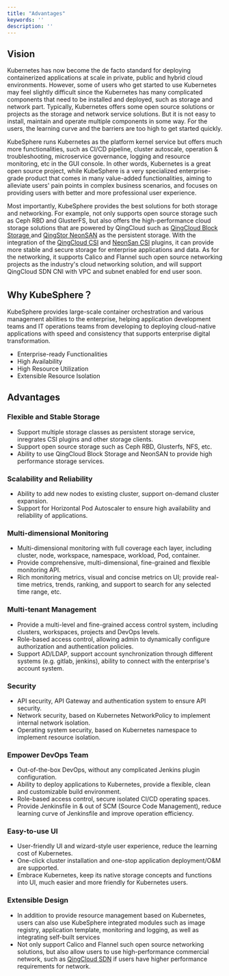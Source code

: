 ```yaml
---
title: "Advantages"
keywords: ''
description: ''
---
```


## Vision

Kubernetes has now become the de facto standard for deploying containerized applications at scale in private, public and hybrid cloud environments. However, some of users who get started to use Kubernetes may feel slightly difficult since the Kubernetes has many complicated components that need to be installed and deployed, such as storage and network part. Typically, Kubernetes offers some open source solutions or projects as the storage and network service solutions. But it is not easy to install, maintain and operate multiple components in some way. For the users, the learning curve and the barriers are too high to get started quickly.

KubeSphere runs Kubernetes as the platform kernel service but offers much more functionalities, such as CI/CD pipeline, cluster autoscale, operation & troubleshooting, microservice governance, logging and resource monitoring, etc in the GUI console. In other words, Kubernetes is a great open source project, while KubeSphere is a very specialized enterprise-grade product that comes in many value-added functionalities, aiming to alleviate users' pain points in complex business scenarios, and focuses on providing users with better and more professional user experience.

Most importantly, KubeSphere provides the best solutions for both storage and networking. For example, not only supports open source storage such as Ceph RBD and GlusterFS, but also offers the high-performance cloud storage solutions that are powered by QingCloud such as [QingCloud Block Storage ](https://docs.qingcloud.com/product/storage/volume/) and [QingStor NeonSAN](https://docs.qingcloud.com/product/storage/volume/super_high_performance_shared_volume/) as the persistent storage. With the integration of the [QingCloud CSI](https://github.com/yunify/qingcloud-csi) and [NeonSan CSI](https://github.com/yunify/qingstor-csi) plugins, it can provide more stable and secure storage for enterprise applications and data. As for the networking, it supports Calico and Flannel such open source networking projects as the industry's cloud networking solution, and will support QingCloud SDN CNI with VPC and subnet enabled for end user soon.


## Why KubeSphere？


KubeSphere provides large-scale container orchestration and various management abilities to the enterprise, helping application development teams and IT operations teams from developing to deploying cloud-native applications with speed and consistency that supports enterprise digital transformation.

- Enterprise-ready Functionalities
- High Availability
- High Resource Utilization
- Extensible Resource Isolation


## Advantages 

### Flexible and Stable Storage

- Support multiple storage classes as persistent storage service, inregrates CSI plugins and other storage clients.
- Support open source storage such as Ceph RBD, Glusterfs, NFS, etc.
- Ability to use QingCloud Block Storage and NeonSAN to provide high performance storage services.


### Scalability and Reliability

- Ability to add new nodes to existing cluster, support on-demand cluster expansion.
- Support for Horizontal Pod Autoscaler to ensure high availability and reliability of applications.

### Multi-dimensional Monitoring 

- Multi-dimensional monitoring with full coverage each layer, including cluster, node, workspace, namespace, workload, Pod, container.
- Provide comprehensive, multi-dimensional, fine-grained and flexible monitoring API.
- Rich monitoring metrics, visual and concise metrics on UI; provide real-time metrics, trends, ranking, and support to search for any selected time range, etc. 

### Multi-tenant Management 

- Provide a multi-level and fine-grained access control system, including clusters, workspaces, projects and DevOps levels.
- Role-based access control, allowing admin to dynamically configure authorization and authentication policies.
- Support AD/LDAP, support account synchronization through different systems (e.g. gitlab, jenkins), ability to connect with the enterprise's account system.

### Security

- API security, API Gateway and authentication system to ensure API security.
- Network security, based on Kubernetes NetworkPolicy to implement internal network isolation.
- Operating system security, based on Kubernetes namespace to implement resource isolation.

### Empower DevOps Team

- Out-of-the-box DevOps, without any complicated Jenkins plugin configuration.
- Ability to deploy applications to Kubernetes, provide a flexible, clean and customizable build environment.
- Role-based access control, secure isolated CI/CD operating spaces. 
- Provide Jenkinsfile in & out of SCM (Source Code Management), reduce learning curve of Jenkinsfile and improve operation efficiency.


### Easy-to-use UI 


- User-friendly UI and wizard-style user experience, reduce the learning cost of Kubernetes.
- One-click cluster installation and one-stop application deployment/O&M are supported.
- Embrace Kubernetes, keep its native storage concepts and functions into UI, much easier and more friendly for Kubernetes users.

### Extensible Design 

- In addition to provide resource management based on Kubernetes, users can also use KubeSphere integrated modules such as image registry, application template, monitoring and logging, as well as integrating self-built services
- Not only support Calico and Flannel such open source networking solutions, but also allow users to use high-performance commercial network, such as [QingCloud SDN](https://www.qingcloud.com/products/sdn_passthrough/) if users have higher performance requirements for network.